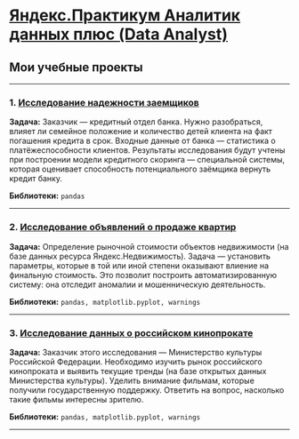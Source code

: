 # [Яндекс.Практикум Аналитик данных плюс (Data Analyst)](https://practicum.yandex.ru/data-analyst-plus/)
## Мои учебные проекты
<hr>

### 1. <a href="https://github.com/Nikitoniy/Yandex_Data_Analysis/blob/main/1_Исследование_надежности_заемщиков.ipynb" target="blank" rel="noreferrer">Исследование надежности заемщиков</a>

**Задача:**
Заказчик — кредитный отдел банка. Нужно разобраться, влияет ли семейное положение и количество детей клиента на факт погашения кредита в срок. Входные данные от банка — статистика о платёжеспособности клиентов. Результаты исследования будут учтены при построении модели кредитного скоринга — специальной системы, которая оценивает способность потенциального заёмщика вернуть кредит банку.

**Библиотеки:**
`pandas`
<hr>

### 2. <a href="https://github.com/Nikitoniy/Yandex_Data_Analysis/blob/main/2_Исследование_объявлений_о_продаже_квартир.ipynb" target="blank" rel="noreferrer">Исследование объявлений о продаже квартир</a>


**Задача:**
Определение рыночной стоимости объектов недвижимости (на базе данных ресурса Яндекс.Недвижимость). Задача — установить параметры, которые в той или иной степени оказывают влиение на финальную стоимость. Это позволит построить автоматизированную систему: она отследит аномалии и мошенническую деятельность.

**Библиотеки:**
`pandas, matplotlib.pyplot, warnings`
<hr>

### 3. <a href="https://colab.research.google.com/github/Nikitoniy/Yandex_Data_Analysis/blob/main/3_Исследование_данных_о_российском_кинопрокате.ipynb" target="blank">Исследование данных о российском кинопрокате</a>

**Задача:**
Заказчик этого исследования — Министерство культуры Российской Федерации. 
Необходимо изучить рынок российского кинопроката и выявить текущие тренды (на базе открытых данных Министерства культуры). Уделить внимание фильмам, которые получили государственную поддержку. Ответить на вопрос, насколько такие фильмы интересны зрителю. 

**Библиотеки:**
`pandas, matplotlib.pyplot, warnings`
<hr>
